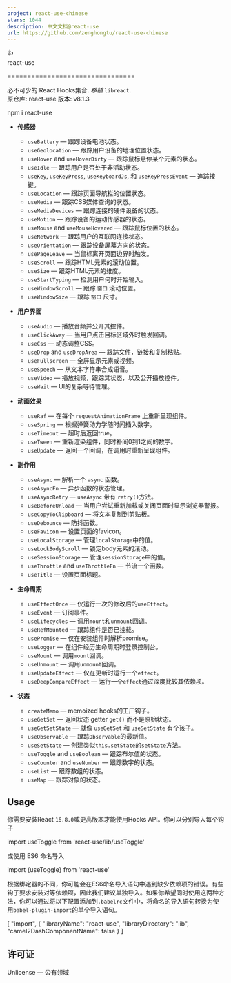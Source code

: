 ```yaml
---
project: react-use-chinese
stars: 1044
description: 中文文档@react-use
url: https://github.com/zenghongtu/react-use-chinese
---
```


  
  
👍  
react-use  
  
  
  

================================

  
  
  
必不可少的 React Hooks集合. _移植_ `libreact`.  
原仓库: react-use 版本: v8.1.3  
  
  
  

npm i react-use

  
  
  
  
  

-   **传感器**
    -   `useBattery` — 跟踪设备电池状态。
    -   `useGeolocation` — 跟踪用户设备的地理位置状态。
    -   `useHover` and `useHoverDirty` — 跟踪鼠标悬停某个元素的状态。
    -   `useIdle` — 跟踪用户是否处于非活动状态。
    -   `useKey`, `useKeyPress`, `useKeyboardJs`, 和 `useKeyPressEvent` — 追踪按键。
    -   `useLocation` — 跟踪页面导航栏的位置状态。
    -   `useMedia` — 跟踪CSS媒体查询的状态。
    -   `useMediaDevices` — 跟踪连接的硬件设备的状态。
    -   `useMotion` — 跟踪设备的运动传感器的状态。
    -   `useMouse` and `useMouseHovered` — 跟踪鼠标位置的状态。
    -   `useNetwork` — 跟踪用户的互联网连接状态。
    -   `useOrientation` — 跟踪设备屏幕方向的状态。
    -   `usePageLeave` — 当鼠标离开页面边界时触发。
    -   `useScroll` — 跟踪HTML元素的滚动位置。
    -   `useSize` — 跟踪HTML元素的维度。
    -   `useStartTyping` — 检测用户何时开始输入。
    -   `useWindowScroll` — 跟踪 `窗口` 滚动位置。
    -   `useWindowSize` — 跟踪 `窗口` 尺寸。  
          
        
-   **用户界面**
    -   `useAudio` — 播放音频并公开其控件。
    -   `useClickAway` — 当用户点击目标区域外时触发回调。
    -   `useCss` — 动态调整CSS。
    -   `useDrop` and `useDropArea` — 跟踪文件，链接和复制粘贴。
    -   `useFullscreen` — 全屏显示元素或视频。
    -   `useSpeech` — 从文本字符串合成语音。
    -   `useVideo` — 播放视频，跟踪其状态，以及公开播放控件。
    -   `useWait` — UI的复杂等待管理。  
          
        
-   **动画效果**
    -   `useRaf` — 在每个 `requestAnimationFrame` 上重新呈现组件。
    -   `useSpring` — 根据弹簧动力学随时间插入数字。
    -   `useTimeout` — 超时后返回true。
    -   `useTween` — 重新渲染组件，同时补间0到1之间的数字。
    -   `useUpdate` — 返回一个回调，在调用时重新呈现组件。  
          
        
-   **副作用**
    -   `useAsync` — 解析一个 `async` 函数。
    -   `useAsyncFn` — 异步函数的状态管理。
    -   `useAsyncRetry` — `useAsync` 带有 `retry()`方法。
    -   `useBeforeUnload` — 当用户尝试重新加载或关闭页面时显示浏览器警报。
    -   `useCopyToClipboard` — 将文本复制到剪贴板。
    -   `useDebounce` — 防抖函数。
    -   `useFavicon` — 设置页面的favicon。
    -   `useLocalStorage` — 管理`localStorage`中的值。
    -   `useLockBodyScroll` — 锁定body元素的滚动。
    -   `useSessionStorage` — 管理`sessionStorage`中的值。
    -   `useThrottle` and `useThrottleFn` — 节流一个函数。
    -   `useTitle` — 设置页面标题。  
          
        
-   **生命周期**
    -   `useEffectOnce` — 仅运行一次的修改后的`useEffect`。
    -   `useEvent` — 订阅事件。
    -   `useLifecycles` — 调用`mount`和`unmount`回调。
    -   `useRefMounted` — 跟踪组件是否已挂载。
    -   `usePromise` — 仅在安装组件时解析promise。
    -   `useLogger` — 在组件经历生命周期时登录控制台。
    -   `useMount` — 调用`mount`回调。
    -   `useUnmount` — 调用`unmount`回调。
    -   `useUpdateEffect` — 仅在更新时运行一个`effect`。
    -   `useDeepCompareEffect` — 运行一个`effect`通过深度比较其依赖项。  
          
        
-   **状态**
    -   `createMemo` — memoized hooks的工厂钩子。
    -   `useGetSet` — 返回状态 getter `get()` 而不是原始状态。
    -   `useGetSetState` — 就像 `useGetSet` 和 `useSetState` 有个孩子。
    -   `useObservable` — 跟踪`Observable`的最新值。
    -   `useSetState` — 创建类似`this.setState`的`setState`方法。
    -   `useToggle` and `useBoolean` — 跟踪布尔值的状态。
    -   `useCounter` and `useNumber` — 跟踪数字的状态。
    -   `useList` — 跟踪数组的状态。
    -   `useMap` — 跟踪对象的状态。

Usage
-----

你需要安装React `16.8.0`或更高版本才能使用Hooks API。你可以分别导入每个钩子

import useToggle from 'react-use/lib/useToggle'

或使用 ES6 命名导入

import {useToggle} from 'react-use'

根据绑定器的不同，你可能会在ES6命名导入语句中遇到缺少依赖项的错误。有些钩子要求安装对等依赖项，因此我们建议单独导入。如果你希望同时使用这两种方法，你可以通过将以下配置添加到`.babelrc`文件中，将命名的导入语句转换为使用`babel-plugin-import`的单个导入语句。

\[
  "import", {
    "libraryName": "react-use",
    "libraryDirectory": "lib",
    "camel2DashComponentName": false
  }
\]

许可证
---

Unlicense — 公有领域
